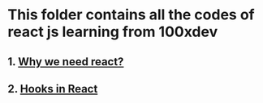 # This folder contains all the codes of react js learning from 100xdev

## 1. [Why we need react?](./01-why_react)

## 2. [Hooks in React](./02-react_hooks/)